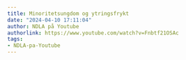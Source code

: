 ```yaml
---
title: Minoritetsungdom og ytringsfrykt
date: "2024-04-10 17:11:04"
author: NDLA på Youtube
authorlink: https://www.youtube.com/watch?v=Fnbtf21OSAc
tags:
- NDLA-pa-Youtube
---
```

